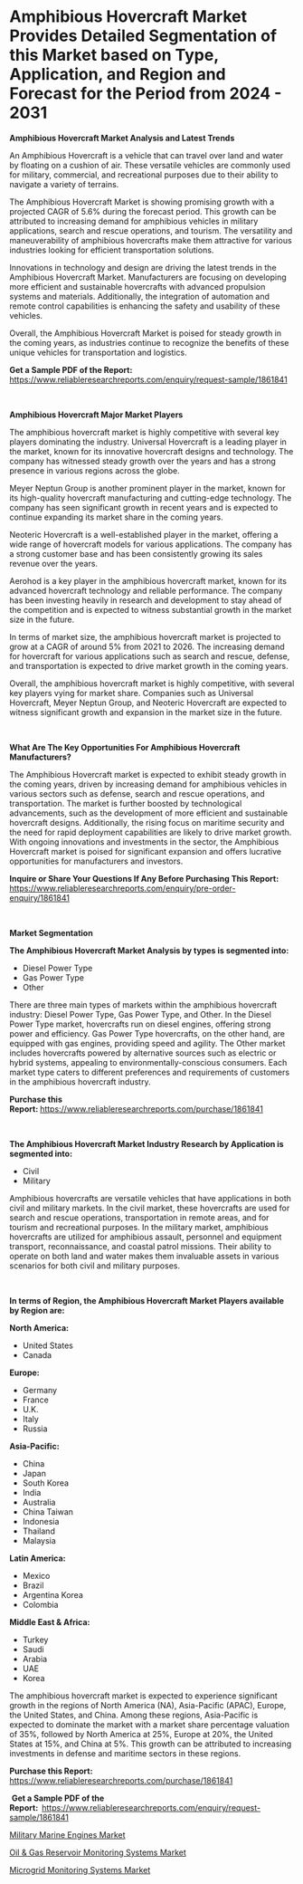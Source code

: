 <p><h1>Amphibious Hovercraft Market Provides Detailed Segmentation of this Market based on Type, Application, and Region and Forecast for the Period from 2024 - 2031</h1></p><p><strong>Amphibious Hovercraft Market Analysis and Latest Trends</strong></p>
<p><p>An Amphibious Hovercraft is a vehicle that can travel over land and water by floating on a cushion of air. These versatile vehicles are commonly used for military, commercial, and recreational purposes due to their ability to navigate a variety of terrains.</p><p>The Amphibious Hovercraft Market is showing promising growth with a projected CAGR of 5.6% during the forecast period. This growth can be attributed to increasing demand for amphibious vehicles in military applications, search and rescue operations, and tourism. The versatility and maneuverability of amphibious hovercrafts make them attractive for various industries looking for efficient transportation solutions.</p><p>Innovations in technology and design are driving the latest trends in the Amphibious Hovercraft Market. Manufacturers are focusing on developing more efficient and sustainable hovercrafts with advanced propulsion systems and materials. Additionally, the integration of automation and remote control capabilities is enhancing the safety and usability of these vehicles.</p><p>Overall, the Amphibious Hovercraft Market is poised for steady growth in the coming years, as industries continue to recognize the benefits of these unique vehicles for transportation and logistics.</p></p>
<p><strong>Get a Sample PDF of the Report:&nbsp;</strong> <a href="https://www.reliableresearchreports.com/enquiry/request-sample/1861841">https://www.reliableresearchreports.com/enquiry/request-sample/1861841</a></p>
<p>&nbsp;</p>
<p><strong>Amphibious Hovercraft Major Market Players</strong></p>
<p><p>The amphibious hovercraft market is highly competitive with several key players dominating the industry. Universal Hovercraft is a leading player in the market, known for its innovative hovercraft designs and technology. The company has witnessed steady growth over the years and has a strong presence in various regions across the globe.</p><p>Meyer Neptun Group is another prominent player in the market, known for its high-quality hovercraft manufacturing and cutting-edge technology. The company has seen significant growth in recent years and is expected to continue expanding its market share in the coming years.</p><p>Neoteric Hovercraft is a well-established player in the market, offering a wide range of hovercraft models for various applications. The company has a strong customer base and has been consistently growing its sales revenue over the years.</p><p>Aerohod is a key player in the amphibious hovercraft market, known for its advanced hovercraft technology and reliable performance. The company has been investing heavily in research and development to stay ahead of the competition and is expected to witness substantial growth in the market size in the future.</p><p>In terms of market size, the amphibious hovercraft market is projected to grow at a CAGR of around 5% from 2021 to 2026. The increasing demand for hovercraft for various applications such as search and rescue, defense, and transportation is expected to drive market growth in the coming years.</p><p>Overall, the amphibious hovercraft market is highly competitive, with several key players vying for market share. Companies such as Universal Hovercraft, Meyer Neptun Group, and Neoteric Hovercraft are expected to witness significant growth and expansion in the market size in the future.</p></p>
<p>&nbsp;</p>
<p><strong>What Are The Key Opportunities For Amphibious Hovercraft Manufacturers?</strong></p>
<p><p>The Amphibious Hovercraft market is expected to exhibit steady growth in the coming years, driven by increasing demand for amphibious vehicles in various sectors such as defense, search and rescue operations, and transportation. The market is further boosted by technological advancements, such as the development of more efficient and sustainable hovercraft designs. Additionally, the rising focus on maritime security and the need for rapid deployment capabilities are likely to drive market growth. With ongoing innovations and investments in the sector, the Amphibious Hovercraft market is poised for significant expansion and offers lucrative opportunities for manufacturers and investors.</p></p>
<p><strong>Inquire or Share Your Questions If Any Before Purchasing This Report:</strong> <a href="https://www.reliableresearchreports.com/enquiry/pre-order-enquiry/1861841">https://www.reliableresearchreports.com/enquiry/pre-order-enquiry/1861841</a></p>
<p>&nbsp;</p>
<p><strong>Market Segmentation</strong></p>
<p><strong>The Amphibious Hovercraft Market Analysis by types is segmented into:</strong></p>
<p><ul><li>Diesel Power Type</li><li>Gas Power Type</li><li>Other</li></ul></p>
<p><p>There are three main types of markets within the amphibious hovercraft industry: Diesel Power Type, Gas Power Type, and Other. In the Diesel Power Type market, hovercrafts run on diesel engines, offering strong power and efficiency. Gas Power Type hovercrafts, on the other hand, are equipped with gas engines, providing speed and agility. The Other market includes hovercrafts powered by alternative sources such as electric or hybrid systems, appealing to environmentally-conscious consumers. Each market type caters to different preferences and requirements of customers in the amphibious hovercraft industry.</p></p>
<p><strong>Purchase this Report:&nbsp;</strong><a href="https://www.reliableresearchreports.com/purchase/1861841">https://www.reliableresearchreports.com/purchase/1861841</a></p>
<p>&nbsp;</p>
<p><strong>The Amphibious Hovercraft Market Industry Research by Application is segmented into:</strong></p>
<p><ul><li>Civil</li><li>Military</li></ul></p>
<p><p>Amphibious hovercrafts are versatile vehicles that have applications in both civil and military markets. In the civil market, these hovercrafts are used for search and rescue operations, transportation in remote areas, and for tourism and recreational purposes. In the military market, amphibious hovercrafts are utilized for amphibious assault, personnel and equipment transport, reconnaissance, and coastal patrol missions. Their ability to operate on both land and water makes them invaluable assets in various scenarios for both civil and military purposes.</p></p>
<p>&nbsp;</p>
<p><strong>In terms of Region, the Amphibious Hovercraft Market Players available by Region are:</strong></p>
<p>
    <p> <strong> North America: </strong>
        <ul>
            <li>United States</li>
            <li>Canada</li>
        </ul>
        </p> 
    <p> <strong> Europe: </strong>
        <ul>
            <li>Germany</li>
            <li>France</li>
            <li>U.K.</li>
            <li>Italy</li>
            <li>Russia</li>
        </ul>
        </p> 
    <p> <strong> Asia-Pacific: </strong>
        <ul>
            <li>China</li>
            <li>Japan</li>
            <li>South Korea</li>
            <li>India</li>
            <li>Australia</li>
            <li>China Taiwan</li>
            <li>Indonesia</li>
            <li>Thailand</li>
            <li>Malaysia</li>
        </ul>
        </p> 
    <p> <strong> Latin America: </strong>
        <ul>
            <li>Mexico</li>
            <li>Brazil</li>
            <li>Argentina Korea</li>
            <li>Colombia</li>
        </ul>
        </p> 
    <p> <strong> Middle East & Africa: </strong>
        <ul>
            <li>Turkey</li>
            <li>Saudi</li>
            <li>Arabia</li>
            <li>UAE</li>
            <li>Korea</li>
        </ul>
    </p>
    </p>
<p><p>The amphibious hovercraft market is expected to experience significant growth in the regions of North America (NA), Asia-Pacific (APAC), Europe, the United States, and China. Among these regions, Asia-Pacific is expected to dominate the market with a market share percentage valuation of 35%, followed by North America at 25%, Europe at 20%, the United States at 15%, and China at 5%. This growth can be attributed to increasing investments in defense and maritime sectors in these regions.</p></p>
<p><strong>Purchase this Report: </strong><a href="https://www.reliableresearchreports.com/purchase/1861841">https://www.reliableresearchreports.com/purchase/1861841</a></p>
<p>&nbsp;<strong>Get a Sample PDF of the Report:&nbsp;&nbsp;</strong><a href="https://www.reliableresearchreports.com/enquiry/request-sample/1861841">https://www.reliableresearchreports.com/enquiry/request-sample/1861841</a></p>
<p><strong></strong></p>
<p><p><a href="https://view.publitas.com/reportprime-1/military-marine-engines-market-challenges-opportunities-and-growth-drivers-and-major-market-players-forecasted-for-period-from-2023-2030/">Military Marine Engines Market</a></p><p><a href="https://view.publitas.com/reportprime-1/oil-gas-reservoir-monitoring-systems-market-size-share-trends-analysis-report-by-application-regional-outlook-competitive-strategies-and-segment-forecasts-2023-2030/">Oil & Gas Reservoir Monitoring Systems Market</a></p><p><a href="https://view.publitas.com/reportprime-1/microgrid-monitoring-systems-market-insights-market-players-and-forecast-till-2030/">Microgrid Monitoring Systems Market</a></p></p>